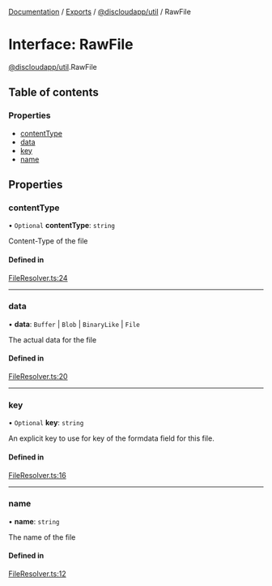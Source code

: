 [Documentation](../README.md) / [Exports](../modules.md) / [@discloudapp/util](../modules/discloudapp_util.md) / RawFile

# Interface: RawFile

[@discloudapp/util](../modules/discloudapp_util.md).RawFile

## Table of contents

### Properties

- [contentType](discloudapp_util.RawFile.md#contenttype)
- [data](discloudapp_util.RawFile.md#data)
- [key](discloudapp_util.RawFile.md#key)
- [name](discloudapp_util.RawFile.md#name)

## Properties

### contentType

• `Optional` **contentType**: `string`

Content-Type of the file

#### Defined in

[FileResolver.ts:24](https://github.com/discloud/discloud.app/blob/a945852/packages/util/src/FileResolver.ts#L24)

___

### data

• **data**: `Buffer` \| `Blob` \| `BinaryLike` \| `File`

The actual data for the file

#### Defined in

[FileResolver.ts:20](https://github.com/discloud/discloud.app/blob/a945852/packages/util/src/FileResolver.ts#L20)

___

### key

• `Optional` **key**: `string`

An explicit key to use for key of the formdata field for this file.

#### Defined in

[FileResolver.ts:16](https://github.com/discloud/discloud.app/blob/a945852/packages/util/src/FileResolver.ts#L16)

___

### name

• **name**: `string`

The name of the file

#### Defined in

[FileResolver.ts:12](https://github.com/discloud/discloud.app/blob/a945852/packages/util/src/FileResolver.ts#L12)
